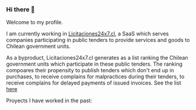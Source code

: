 ### Hi there 👋

<!--
**andresmascl/andresmascl** is a ✨ _special_ ✨ repository because its `README.md` (this file) appears on your GitHub profile.

Here are some ideas to get you started:

- 🔭 I’m currently working on ...
- 🌱 I’m currently learning ...
- 👯 I’m looking to collaborate on ...
- 🤔 I’m looking for help with ...
- 💬 Ask me about ...
- 📫 How to reach me: ...
- 😄 Pronouns: ...
- ⚡ Fun fact: ...
-->

Welcome to my profile.

I am currently working in [Licitaciones24x7.cl](https://licitaciones24x7.cl), a SaaS which serves companies participating in public tenders to provide services and goods to Chilean government units.

As a byproduct, Licitaciones24x7.cl generates as a list ranking the Chilean government units which participate in these public tenders.  The ranking compoares their propensity to publish tenders which don't end up in purchases, to receive complains for malpractices during their tenders, to receive complains for delayed payments of issued invoices.  See the list [here](https://info.licitaciones24x7.cl/demandantes-del-estado)


Proyects I have worked in the past:
  
